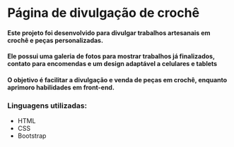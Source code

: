 # Página de divulgação de crochê
#### Este projeto foi desenvolvido para divulgar trabalhos artesanais em crochê e peças personalizadas.

#### Ele possui uma galeria de fotos para mostrar trabalhos já finalizados, contato para encomendas e um design adaptável a celulares e tablets

#### O objetivo é facilitar a divulgação e venda de peças em crochê, enquanto aprimoro habilidades em front-end.

### Linguagens utilizadas:
 - HTML
 - CSS
 - Bootstrap